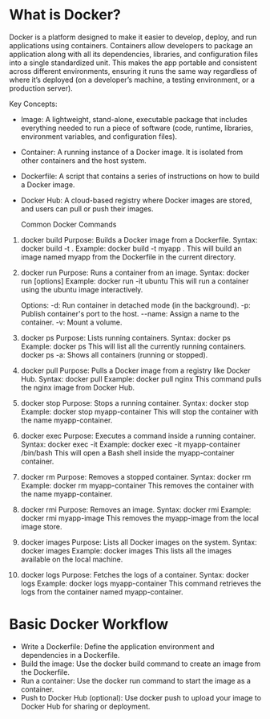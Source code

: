 # What is Docker?
Docker is a platform designed to make it easier to develop, deploy, and run applications using containers. Containers allow developers to package an application along with all its dependencies, libraries, and configuration files into a single standardized unit. This makes the app portable and consistent across different environments, ensuring it runs the same way regardless of where it’s deployed (on a developer’s machine, a testing environment, or a production server).

Key Concepts:
* Image: A lightweight, stand-alone, executable package that includes everything needed to run a piece of software (code, runtime, libraries, environment variables, and configuration files).
* Container: A running instance of a Docker image. It is isolated from other containers and the host system.
* Dockerfile: A script that contains a series of instructions on how to build a Docker image.
* Docker Hub: A cloud-based registry where Docker images are stored, and users can pull or push their images.

  Common Docker Commands
1. docker build
    Purpose: Builds a Docker image from a Dockerfile.
    Syntax: docker build -t <image-name> .
    Example:
    docker build -t myapp .
    This will build an image named myapp from the Dockerfile in the current directory.
2. docker run
    Purpose: Runs a container from an image.
    Syntax: docker run [options] <image-name>
    Example:
    docker run -it ubuntu
    This will run a container using the ubuntu image interactively.
   
    Options:
    -d: Run container in detached mode (in the background).
    -p: Publish container's port to the host.
    --name: Assign a name to the container.
    -v: Mount a volume.
4. docker ps
    Purpose: Lists running containers.
    Syntax: docker ps
    Example:
    docker ps
    This will list all the currently running containers.
    docker ps -a: Shows all containers (running or stopped).
5. docker pull
    Purpose: Pulls a Docker image from a registry like Docker Hub.
    Syntax: docker pull <image-name>
    Example:
    docker pull nginx
    This command pulls the nginx image from Docker Hub.
6. docker stop
    Purpose: Stops a running container.
    Syntax: docker stop <container-id>
    Example:
    docker stop myapp-container
    This will stop the container with the name myapp-container.
7. docker exec
    Purpose: Executes a command inside a running container.
    Syntax: docker exec -it <container-id> <command>
    Example:
    docker exec -it myapp-container /bin/bash
    This will open a Bash shell inside the myapp-container container.
8. docker rm
    Purpose: Removes a stopped container.
    Syntax: docker rm <container-id>
    Example:
    docker rm myapp-container
    This removes the container with the name myapp-container.
9. docker rmi
    Purpose: Removes an image.
    Syntax: docker rmi <image-id>
    Example:
    docker rmi myapp-image
    This removes the myapp-image from the local image store.
10. docker images
    Purpose: Lists all Docker images on the system.
    Syntax: docker images
    Example:
    docker images
    This lists all the images available on the local machine.
11. docker logs
    Purpose: Fetches the logs of a container.
    Syntax: docker logs <container-id>
    Example:
    docker logs myapp-container
    This command retrieves the logs from the container named myapp-container.

    
# Basic Docker Workflow
* Write a Dockerfile: Define the application environment and dependencies in a Dockerfile.
* Build the image: Use the docker build command to create an image from the Dockerfile.
* Run a container: Use the docker run command to start the image as a container.
* Push to Docker Hub (optional): Use docker push to upload your image to Docker Hub for sharing or deployment.
